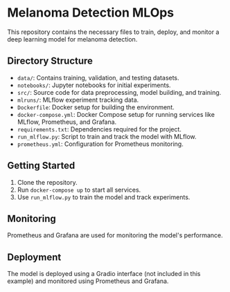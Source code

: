 # Melanoma Detection MLOps

This repository contains the necessary files to train, deploy, and monitor a deep learning model for melanoma detection.

## Directory Structure
- `data/`: Contains training, validation, and testing datasets.
- `notebooks/`: Jupyter notebooks for initial experiments.
- `src/`: Source code for data preprocessing, model building, and training.
- `mlruns/`: MLflow experiment tracking data.
- `Dockerfile`: Docker setup for building the environment.
- `docker-compose.yml`: Docker Compose setup for running services like MLflow, Prometheus, and Grafana.
- `requirements.txt`: Dependencies required for the project.
- `run_mlflow.py`: Script to train and track the model with MLflow.
- `prometheus.yml`: Configuration for Prometheus monitoring.

## Getting Started

1. Clone the repository.
2. Run `docker-compose up` to start all services.
3. Use `run_mlflow.py` to train the model and track experiments.

## Monitoring
Prometheus and Grafana are used for monitoring the model's performance.

## Deployment
The model is deployed using a Gradio interface (not included in this example) and monitored using Prometheus and Grafana.
